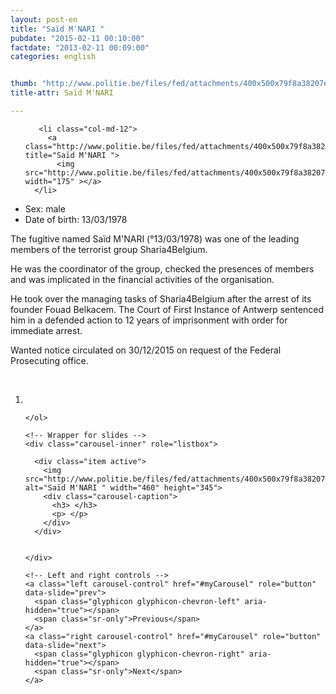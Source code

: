 ```yaml
---
layout: post-en
title: "Saïd M'NARI "
pubdate: "2015-02-11 00:10:00"
factdate: "2013-02-11 00:09:00"
categories: english


thumb: "http://www.politie.be/files/fed/attachments/400x500x79f8a38207eba44b5052ee2e38ff60bf_thumb.jpg.pagespeed.ic.ZATfg6LWZY.jpg"
title-attr: Saïd M'NARI 

---
```


<div class="row">

  <div class="col-xs-6 col-md-4">
<ul class="row polaroids">

       <li class="col-md-12">  
         <a class="http://www.politie.be/files/fed/attachments/400x500x79f8a38207eba44b5052ee2e38ff60bf_thumb.jpg.pagespeed.ic.ZATfg6LWZY.jpg" title="Saïd M'NARI ">
           <img src="http://www.politie.be/files/fed/attachments/400x500x79f8a38207eba44b5052ee2e38ff60bf_thumb.jpg.pagespeed.ic.ZATfg6LWZY.jpg" width="175" ></a>
      </li>  

  </ul>

  
  </div>
  <div class="col-xs-12 col-md-8">
 
<ul>
<li>Sex: male</li>
<li>Date of birth: 13/03/1978</li>
</ul> 


<p>The fugitive named Saïd M'NARI (°13/03/1978) was one of the leading members of the terrorist group Sharia4Belgium.</p>
<p>He was the coordinator of the group, checked the presences of members and was implicated in the financial activities of the organisation. </p>
<p>He took over the managing tasks of Sharia4Belgium after the arrest of its founder Fouad Belkacem.
The Court of First Instance of Antwerp sentenced him in a defended action to 12 years of imprisonment with order for immediate arrest. </p>
<p>Wanted notice circulated on 30/12/2015 on request of the Federal Prosecuting office. 
</p>

<!-- SLIDER -->
<div class="container"  class="col-xs-12 col-md-12">
  <br>
  <div id="myCarousel" class="carousel slide" data-ride="carousel">
    <!-- Indicators -->
    <ol class="carousel-indicators">
      <li data-target="#myCarousel" data-slide-to="0" class="active"></li>

    </ol>

    <!-- Wrapper for slides -->
    <div class="carousel-inner" role="listbox">

      <div class="item active">
        <img src="http://www.politie.be/files/fed/attachments/400x500x79f8a38207eba44b5052ee2e38ff60bf_thumb.jpg.pagespeed.ic.ZATfg6LWZY.jpg" alt="Saïd M'NARI " width="460" height="345">
        <div class="carousel-caption">
          <h3> </h3>
          <p> </p>
        </div>
      </div>

  
    </div>

    <!-- Left and right controls -->
    <a class="left carousel-control" href="#myCarousel" role="button" data-slide="prev">
      <span class="glyphicon glyphicon-chevron-left" aria-hidden="true"></span>
      <span class="sr-only">Previous</span>
    </a>
    <a class="right carousel-control" href="#myCarousel" role="button" data-slide="next">
      <span class="glyphicon glyphicon-chevron-right" aria-hidden="true"></span>
      <span class="sr-only">Next</span>
    </a>
  </div>
</div>

  <link rel="stylesheet" href="http://maxcdn.bootstrapcdn.com/bootstrap/3.3.5/css/bootstrap.min.css">
  <script src="https://ajax.googleapis.com/ajax/libs/jquery/1.11.3/jquery.min.js"></script>
  <script src="http://maxcdn.bootstrapcdn.com/bootstrap/3.3.5/js/bootstrap.min.js"></script>
  <!-- SLIDER -->
  
</div>


</div>


